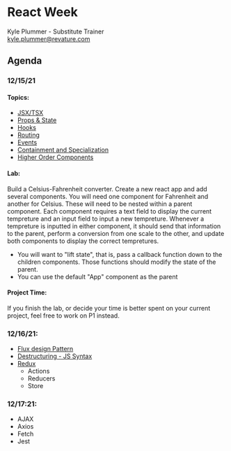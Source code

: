 # React Week
Kyle Plummer - Substitute Trainer  
kyle.plummer@revature.com


## Agenda
### 12/15/21
#### Topics:
 - [JSX/TSX](./fundementals/react-jsx-tsx.md)
 - [Props & State](./fundementals/react-props-state.md)
 - [Hooks](./fundementals/react-hooks.md)
 - [Routing](./fundementals/react-routing.md)
 - [Events](./fundementals/react-events.md)
 - [Containment and Specialization](./fundementals/react-containment-specialization.md)
 - [Higher Order Components](./fundementals/react-HCO.md)

#### Lab:
Build a Celsius-Fahrenheit converter. Create a new react app and add several components. You will need one component for Fahrenheit and another for Celsius. These will need to be nested within a parent component. Each component requires a text field to display the current tempreture and an input field to input a new tempreture. Whenever a tempreture is inputted in either component, it should send that information to the parent, perform a conversion from one scale to the other, and update both components to display the correct tempretures.
 - You will want to "lift state", that is, pass a callback function down to the children components. Those functions should modify the state of the parent.
 - You can use the default "App" component as the parent


#### Project Time:
If you finish the lab, or decide your time is better spent on your current project, feel free to work on P1 instead.
  
  
### 12/16/21:
 - [Flux design Pattern](./redux/react-flux.md)
 - [Destructuring - JS Syntax](./misc/advanced-js.md#destruction-assignment)
 - [Redux](./redux/redux.md)
   - Actions
   - Reducers
   - Store
   
   

### 12/17:21:
 - AJAX
 - Axios
 - Fetch
 - Jest
